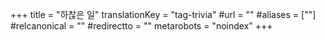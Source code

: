 +++
title = "하찮은 일"
translationKey = "tag-trivia"
#url = ""
#aliases = [""]
#relcanonical = ""
#redirectto = ""
metarobots = "noindex"
+++

